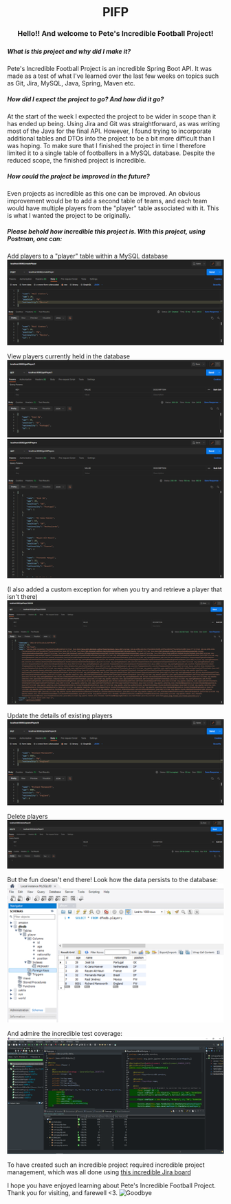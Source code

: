 <h1 align="center">PIFP</h1>
<h3 align="center">Hello!! And welcome to Pete's Incredible Football Project!<h3>

##### What is this project and why did I make it?
  Pete's Incredible Football Project is an incredible Spring Boot API. It was made as a test of what I've learned over the last few weeks on topics such as Git, Jira, MySQL, Java, Spring, Maven etc. 
  
##### How did I expect the project to go? And how did it go?
  At the start of the week I expected the project to be wider in scope than it has ended up being. Using Jira and Git was straightforward, as was writing most of the Java for the final API. However, I found trying to incorporate additional tables and DTOs into the project to be a bit more difficult than I was hoping. To make sure that I finished the project in time I therefore limited it to a single table of footballers in a MySQL database. Despite the reduced scope, the finished project is incredible.
  
##### How could the project be improved in the future?
  Even projects as incredible as this one can be improved. An obvious improvement would be to add a second table of teams, and each team would have multiple players from the "player" table associated with it. This is what I wanted the project to be originally.
  
##### Please behold how incredible this project is. With this project, using Postman, one can:
  
Add players to a "player" table within a MySQL database
![Create player](https://github.com/PeteH1/PIFP/blob/feature4-README/screenshots/Create%20player.PNG?raw=true)
  
View players currently held in the database
![Get player](https://github.com/PeteH1/PIFP/blob/feature4-README/screenshots/Get%20player.PNG)
![Get all players](https://github.com/PeteH1/PIFP/blob/feature4-README/screenshots/Get%20all%20players.PNG)
  
(I also added a custom exception for when you try and retrieve a player that isn't there)
![Custom exception](https://github.com/PeteH1/PIFP/blob/feature4-README/screenshots/Custom%20exception.PNG)

Update the details of existing players
![Update player](https://github.com/PeteH1/PIFP/blob/feature4-README/screenshots/Update%20player.PNG)
  
Delete players
![Delete player](https://github.com/PeteH1/PIFP/blob/feature4-README/screenshots/Delete%20player.PNG)
  
But the fun doesn't end there!
  Look how the data persists to the database:
![Persisting to SQL database](https://github.com/PeteH1/PIFP/blob/feature4-README/screenshots/Persisting%20to%20SQL%20database.PNG)
  
And admire the incredible test coverage:
![Test coverage](https://github.com/PeteH1/PIFP/blob/feature4-README/screenshots/Test%20coverage.PNG)
  
To have created such an incredible project required incredible project management, which was all done using [this incredible Jira board](https://team-1629815281094.atlassian.net/jira/software/projects/PIFP/boards/3)
  
I hope you have enjoyed learning about Pete's Incredible Football Project. Thank you for visiting, and farewell <3.
![Goodbye](http://cliparts.co/cliparts/LTd/5Ab/LTd5AbzRc.gif)

